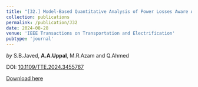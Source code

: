 ```yaml
---
title: "[32.] Model-Based Quantitative Analysis of Power Losses Aware Active Cell Balancing Networks with Load"
collection: publications
permalink: /publication/J32
date: 2024-08-28
venue: 'IEEE Transactions on Transportation and Electrification'
pubtype: 'journal'
---
```

*by* S.B.Javed, **A.A.Uppal**, M.R.Azam and Q.Ahmed

DOI: [10.1109/TTE.2024.3455767](https://ieeexplore.ieee.org/document/10669114)

[Download here](https://aauppal.github.io/files/J32.pdf)

